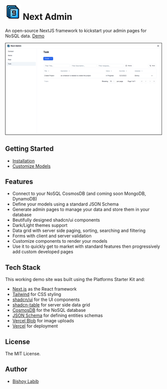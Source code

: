 <h1><img alt="Next Admin" src="/public/NextAdminIcon.png" width="50px" height="50px"> Next Admin</h1>

An open-source NextJS framework to kickstart your admin pages for NoSQL data. [Demo](https://nextadmin.bishoylabib.com)

<img src="/docs/images/Screenshot3.png" style="border:solid 1px">

## Getting Started

- [Installation](/docs/installation.md)
- [Customize Models](/docs/customize-models.md)

## Features

- Connect to your NoSQL CosmosDB (and coming soon MongoDB, DynamoDB)
- Define your models using a standard JSON Schema
- Generate admin pages to manage your data and store them in your database
- Beutifully designed shadcn/ui components
- Dark/Light themes support
- Data grid with server side paging, sorting, searching and filtering
- Forms with client and server validation
- Customize components to render your models
- Use it to quickly get to market with standard features then progressively add custom developed pages

## Tech Stack

This working demo site was built using the Platforms Starter Kit and:

- [Next.js](https://nextjs.org/) as the React framework
- [Tailwind](https://tailwindcss.com/) for CSS styling
- [shadcn/ui](https://ui.shadcn.com/) for the UI components
- [shadcn-table](https://github.com/sadmann7/shadcn-table) for server side data grid
- [CosmosDB](https://azure.microsoft.com/en-us/products/cosmos-db) for the NoSQL database
- [JSON Schema](https://json-schema.org/) for defining entities schemas
- [Vercel Blob](https://vercel.com/storage/blob) for image uploads
- [Vercel](http://vercel.com/) for deployment

## License

The MIT License.

## Author

- [Bishoy Labib](https://bishoylabib.com)

